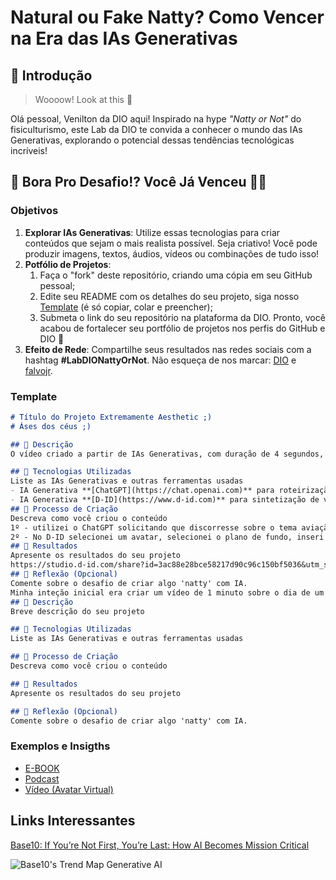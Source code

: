 # Natural ou Fake Natty? Como Vencer na Era das IAs Generativas

## 🚀 Introdução

> Woooow! Look at this 👀

Olá pessoal, Venilton da DIO aqui! Inspirado na hype _"Natty or Not"_ do fisiculturismo, este Lab da DIO te convida a conhecer o mundo das IAs Generativas, explorando o potencial dessas tendências tecnológicas incríveis!

## 🎯 Bora Pro Desafio!? Você Já Venceu 💪🤓

### Objetivos

1. **Explorar IAs Generativas**: Utilize essas tecnologias para criar conteúdos que sejam o mais realista possível. Seja criativo! Você pode produzir imagens, textos, áudios, vídeos ou combinações de tudo isso!
1. **Potfólio de Projetos**:
    1. Faça o "fork" deste repositório, criando uma cópia em seu GitHub pessoal;
    2. Edite seu README com os detalhes do seu projeto, siga nosso [Template](#template) (é só copiar, colar e preencher);
    3. Submeta o link do seu repositório na plataforma da DIO. Pronto, você acabou de fortalecer seu portfólio de projetos nos perfis do GitHub e DIO 🚀
1. **Efeito de Rede**: Compartilhe seus resultados nas redes sociais com a hashtag **#LabDIONattyOrNot**. Não esqueça de nos marcar: [DIO](https://www.linkedin.com/school/dio-makethechange) e [falvojr](https://www.linkedin.com/in/falvojr).

### Template

```markdown
# Título do Projeto Extremamente Aesthetic ;)
# Áses dos céus ;)

## 📒 Descrição
O vídeo criado a partir de IAs Generativas, com duração de 4 segundos, enaltece a aviação, esse meio de transporte tão brilhante. 

## 🤖 Tecnologias Utilizadas
Liste as IAs Generativas e outras ferramentas usadas
- IA Generativa **[ChatGPT](https://chat.openai.com)** para roteirização e revisão;
- IA Generativa **[D-ID](https://www.d-id.com)** para sintetização de voz e geração de avatar virtual;
## 🧐 Processo de Criação
Descreva como você criou o conteúdo
1º - utilizei o ChatGPT solicitando que discorresse sobre o tema aviação em 10 palavras.
2º - No D-ID selecionei um avatar, selecionei o plano de fundo, inseri o texto gerado pelo GPT e criei o vídeo.
## 🚀 Resultados
Apresente os resultados do seu projeto
https://studio.d-id.com/share?id=3ac88e28bce58217d90c96c150bf5036&utm_source=copy
## 💭 Reflexão (Opcional)
Comente sobre o desafio de criar algo 'natty' com IA.
Minha inteção inicial era criar um vídeo de 1 minuto sobre o dia de um piloto de avião. Contudo tive que fazer mudanças de projeto porque o D-ID permitui sintetização de voz na opção free somente de 10 palavras. Então readaptei o percurso falando sobre a aviação em 10 palavras. 
## 📒 Descrição
Breve descrição do seu projeto

## 🤖 Tecnologias Utilizadas
Liste as IAs Generativas e outras ferramentas usadas

## 🧐 Processo de Criação
Descreva como você criou o conteúdo

## 🚀 Resultados
Apresente os resultados do seu projeto

## 💭 Reflexão (Opcional)
Comente sobre o desafio de criar algo 'natty' com IA.
```

### Exemplos e Insigths

- [E-BOOK](/exemplos/E-BOOK.md)
- [Podcast](/exemplos/PODCAST.md)
- [Vídeo (Avatar Virtual)](/exemplos/VIDEO.md)

## Links Interessantes

[Base10: If You’re Not First, You’re Last: How AI Becomes Mission Critical](https://base10.vc/post/generative-ai-mission-critical/)

![Base10's Trend Map Generative AI](https://github.com/digitalinnovationone/lab-natty-or-not/assets/730492/f4df26e8-f8f7-4419-8252-c69d73ea930c)

